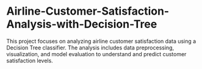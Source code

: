 # Airline-Customer-Satisfaction-Analysis-with-Decision-Tree
This project focuses on analyzing airline customer satisfaction data using a Decision Tree classifier. The analysis includes data preprocessing, visualization, and model evaluation to understand and predict customer satisfaction levels.
